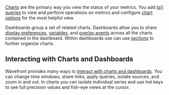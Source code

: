 [Charts](https://community.wavefront.com/docs/DOC-1064) are the primary way you view the status of your metrics. You add
[ts() queries](https://community.wavefront.com/docs/DOC-1019) to view and perform operations on metrics and configure
[chart options](https://community.wavefront.com/docs/DOC-1158) for the most helpful view.

Dashboards group a set of related charts. Dashboards allow you to share [display
preferences](https://community.wavefront.com/docs/DOC-1068#jive_content_id_Setting_Dashboard_Preferences),
[variables](https://community.wavefront.com/docs/DOC-1062), and [overlay
events](https://community.wavefront.com/docs/DOC-1063) across all the charts contained in the dashboard.  Within
dashboards use can use
[sections](https://community.wavefront.com/docs/DOC-1068#jive_content_id_Configuring_Dashboard_Sections) to further
organize charts.

## Interacting with Charts and Dashboards

Wavefront provides many ways to [interact with charts and dashboards](https://community.wavefront.com/docs/DOC-1067).
You can change time windows, share links, apply queries, isolate sources, and zoom in and out. In charts you can isolate
individual series and use hot keys to see full precision values and fish-eye views at the cursor.
